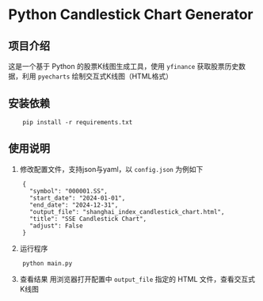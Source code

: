 # Python Candlestick Chart Generator
## 项目介绍
这是一个基于 Python 的股票K线图生成工具，使用 `yfinance` 获取股票历史数据，利用 `pyecharts` 绘制交互式K线图（HTML格式）
## 安装依赖
```
    pip install -r requirements.txt
```
## 使用说明
1. 修改配置文件，支持json与yaml，以 `config.json` 为例如下
```
    {
      "symbol": "000001.SS",
      "start_date": "2024-01-01",
      "end_date": "2024-12-31",
      "output_file": "shanghai_index_candlestick_chart.html",
      "title": "SSE Candlestick Chart",
      "adjust": False
    }
```
2. 运行程序
```
    python main.py
```
3. 查看结果
用浏览器打开配置中 `output_file` 指定的 HTML 文件，查看交互式K线图
